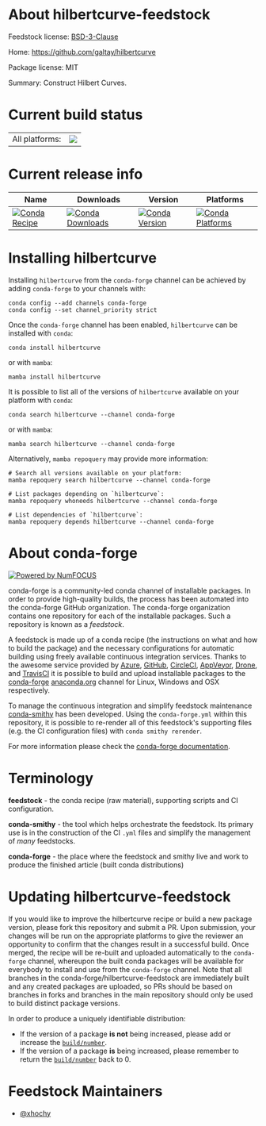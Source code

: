 About hilbertcurve-feedstock
============================

Feedstock license: [BSD-3-Clause](https://github.com/conda-forge/hilbertcurve-feedstock/blob/main/LICENSE.txt)

Home: https://github.com/galtay/hilbertcurve

Package license: MIT

Summary: Construct Hilbert Curves.

Current build status
====================


<table><tr><td>All platforms:</td>
    <td>
      <a href="https://dev.azure.com/conda-forge/feedstock-builds/_build/latest?definitionId=8616&branchName=main">
        <img src="https://dev.azure.com/conda-forge/feedstock-builds/_apis/build/status/hilbertcurve-feedstock?branchName=main">
      </a>
    </td>
  </tr>
</table>

Current release info
====================

| Name | Downloads | Version | Platforms |
| --- | --- | --- | --- |
| [![Conda Recipe](https://img.shields.io/badge/recipe-hilbertcurve-green.svg)](https://anaconda.org/conda-forge/hilbertcurve) | [![Conda Downloads](https://img.shields.io/conda/dn/conda-forge/hilbertcurve.svg)](https://anaconda.org/conda-forge/hilbertcurve) | [![Conda Version](https://img.shields.io/conda/vn/conda-forge/hilbertcurve.svg)](https://anaconda.org/conda-forge/hilbertcurve) | [![Conda Platforms](https://img.shields.io/conda/pn/conda-forge/hilbertcurve.svg)](https://anaconda.org/conda-forge/hilbertcurve) |

Installing hilbertcurve
=======================

Installing `hilbertcurve` from the `conda-forge` channel can be achieved by adding `conda-forge` to your channels with:

```
conda config --add channels conda-forge
conda config --set channel_priority strict
```

Once the `conda-forge` channel has been enabled, `hilbertcurve` can be installed with `conda`:

```
conda install hilbertcurve
```

or with `mamba`:

```
mamba install hilbertcurve
```

It is possible to list all of the versions of `hilbertcurve` available on your platform with `conda`:

```
conda search hilbertcurve --channel conda-forge
```

or with `mamba`:

```
mamba search hilbertcurve --channel conda-forge
```

Alternatively, `mamba repoquery` may provide more information:

```
# Search all versions available on your platform:
mamba repoquery search hilbertcurve --channel conda-forge

# List packages depending on `hilbertcurve`:
mamba repoquery whoneeds hilbertcurve --channel conda-forge

# List dependencies of `hilbertcurve`:
mamba repoquery depends hilbertcurve --channel conda-forge
```


About conda-forge
=================

[![Powered by
NumFOCUS](https://img.shields.io/badge/powered%20by-NumFOCUS-orange.svg?style=flat&colorA=E1523D&colorB=007D8A)](https://numfocus.org)

conda-forge is a community-led conda channel of installable packages.
In order to provide high-quality builds, the process has been automated into the
conda-forge GitHub organization. The conda-forge organization contains one repository
for each of the installable packages. Such a repository is known as a *feedstock*.

A feedstock is made up of a conda recipe (the instructions on what and how to build
the package) and the necessary configurations for automatic building using freely
available continuous integration services. Thanks to the awesome service provided by
[Azure](https://azure.microsoft.com/en-us/services/devops/), [GitHub](https://github.com/),
[CircleCI](https://circleci.com/), [AppVeyor](https://www.appveyor.com/),
[Drone](https://cloud.drone.io/welcome), and [TravisCI](https://travis-ci.com/)
it is possible to build and upload installable packages to the
[conda-forge](https://anaconda.org/conda-forge) [anaconda.org](https://anaconda.org/)
channel for Linux, Windows and OSX respectively.

To manage the continuous integration and simplify feedstock maintenance
[conda-smithy](https://github.com/conda-forge/conda-smithy) has been developed.
Using the ``conda-forge.yml`` within this repository, it is possible to re-render all of
this feedstock's supporting files (e.g. the CI configuration files) with ``conda smithy rerender``.

For more information please check the [conda-forge documentation](https://conda-forge.org/docs/).

Terminology
===========

**feedstock** - the conda recipe (raw material), supporting scripts and CI configuration.

**conda-smithy** - the tool which helps orchestrate the feedstock.
                   Its primary use is in the construction of the CI ``.yml`` files
                   and simplify the management of *many* feedstocks.

**conda-forge** - the place where the feedstock and smithy live and work to
                  produce the finished article (built conda distributions)


Updating hilbertcurve-feedstock
===============================

If you would like to improve the hilbertcurve recipe or build a new
package version, please fork this repository and submit a PR. Upon submission,
your changes will be run on the appropriate platforms to give the reviewer an
opportunity to confirm that the changes result in a successful build. Once
merged, the recipe will be re-built and uploaded automatically to the
`conda-forge` channel, whereupon the built conda packages will be available for
everybody to install and use from the `conda-forge` channel.
Note that all branches in the conda-forge/hilbertcurve-feedstock are
immediately built and any created packages are uploaded, so PRs should be based
on branches in forks and branches in the main repository should only be used to
build distinct package versions.

In order to produce a uniquely identifiable distribution:
 * If the version of a package **is not** being increased, please add or increase
   the [``build/number``](https://docs.conda.io/projects/conda-build/en/latest/resources/define-metadata.html#build-number-and-string).
 * If the version of a package **is** being increased, please remember to return
   the [``build/number``](https://docs.conda.io/projects/conda-build/en/latest/resources/define-metadata.html#build-number-and-string)
   back to 0.

Feedstock Maintainers
=====================

* [@xhochy](https://github.com/xhochy/)

